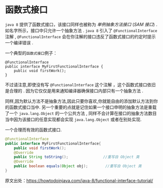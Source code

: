 # 函数式接口

  `java 8` 提供了函数式接口，该接口同样也被称为 *单例抽象方法接口*  (*SAM 接口*) . 如名字所示，接口中只允许一个抽象方法 . `java 8` 引入了 `@FunctionalInterface` 注解 , 
  `@FunctionalInterface` 会在你注解的接口违反了函数式接口的约定时提示一个编译错误 . 
    
  一个典型的`函数式接口`例子：
  
    @FunctionalInterface
    public interface MyFirstFunctionalInterface {
        public void firstWork();
    }
  
   不过请注意,即使没有写 `@FunctionalInterface` 这个注解 ，这个函数式接口依旧是合理的 . 因为它仅仅是用来通知编译器确保接口内部只有一个抽象方法 .

   同样,因为默认方法不是抽象方法,因此只要你喜欢,你就能自由的添加默认方法到你的函数式接口当中.
   另一个重要的点就是记住如果一个接口申明的抽象方法是重载了一个 `java.lang.Object` 的一个公共方法 , 同样不会计算在接口的抽象方法数目当中因为该接口的任意实现都会实现 `java.lang.Object` 或者在别处实现.
   
   一个合理而有效的函数式接口.
   
```java
@FunctionalInterface
public interface MyFirstFunctionalInterface{
    public void firstWork();    
    @Override
    public String toString();                //重写自 Object 类
    @Override
    public boolean equals(Object obj);        //重写自 Object 类
}
```
   
   原文出处：https://howtodoinjava.com/java-8/functional-interface-tutorial/
